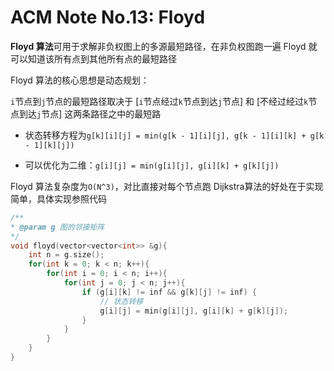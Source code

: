 # ACM Note No.13: Floyd 

**Floyd 算法**可用于求解非负权图上的多源最短路径，在非负权图跑一遍 Floyd 就可以知道该所有点到其他所有点的最短路径

Floyd 算法的核心思想是动态规划：

`i`节点到`j`节点的最短路径取决于 [`i`节点经过`k`节点到达`j`节点] 和 [不经过经过`k`节点到达`j`节点] 这两条路径之中的最短路

- 状态转移方程为`g[k][i][j] = min(g[k - 1][i][j], g[k - 1][i][k] + g[k - 1][k][j])`

- 可以优化为二维：`g[i][j] = min(g[i][j], g[i][k] + g[k][j])`

Floyd 算法复杂度为`O(N^3)`，对比直接对每个节点跑 Dijkstra算法的好处在于实现简单，具体实现参照代码

```c++
/**
* @param g 图的邻接矩阵
*/
void floyd(vector<vector<int>> &g){
    int n = g.size();
    for(int k = 0; k < n; k++){
        for(int i = 0; i < n; i++){
            for(int j = 0; j < n; j++){
                if (g[i][k] != inf && g[k][j] != inf) {
                    // 状态转移
                    g[i][j] = min(g[i][j], g[i][k] + g[k][j]);
                }
            }
        }
    }
}
```